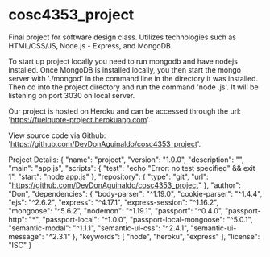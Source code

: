 # cosc4353_project
Final project for software design class. Utilizes technologies such as HTML/CSS/JS, Node.js - Express, and MongoDB.

To start up project locally you need to run mongodb and have nodejs installed. Once MongoDB is installed locally,
you then start the mongo server with './mongod' in the command line in the directory it was installed. Then cd into
the project directory and run the command 'node <nameofindexfile>.js'. It will be listening on port 3030 on local server.

Our project is hosted on Heroku and can be accessed through the url: 'https://fuelquote-project.herokuapp.com'.

View source code via Github: 'https://github.com/DevDonAguinaldo/cosc4353_project'.

Project Details: 
{
  "name": "project",
  "version": "1.0.0",
  "description": "",
  "main": "app.js",
  "scripts": {
    "test": "echo \"Error: no test specified\" && exit 1",
    "start": "node app.js"
  },
  "repository": {
    "type": "git",
    "url": "https://github.com/DevDonAguinaldo/cosc4353_project"
  },
  "author": "Don",
  "dependencies": {
    "body-parser": "^1.19.0",
    "cookie-parser": "^1.4.4",
    "ejs": "^2.6.2",
    "express": "^4.17.1",
    "express-session": "^1.16.2",
    "mongoose": "^5.6.2",
    "nodemon": "^1.19.1",
    "passport": "^0.4.0",
    "passport-http": "*",
    "passport-local": "^1.0.0",
    "passport-local-mongoose": "^5.0.1",
    "semantic-modal": "^1.1.1",
    "semantic-ui-css": "^2.4.1",
    "semantic-ui-message": "^2.3.1"
  },
  "keywords": [
    "node",
    "heroku",
    "express"
  ],
  "license": "ISC"
}
